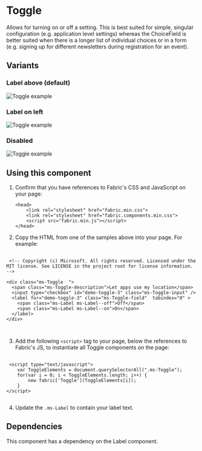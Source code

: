 # Toggle
Allows for turning on or off a setting. This is best suited for simple, singular configuration (e.g. application level settings) whereas the ChoiceField is better suited when there is a longer list of individual choices or in a form (e.g. signing up for different newsletters during registration for an event).

## Variants

### Label above (default)


![Toggle example](https://raw.githubusercontent.com/OfficeDev/office-ui-fabric-js/master/ghdocs/component_images/Toggle-default.png)


### Label on left


![Toggle example](https://raw.githubusercontent.com/OfficeDev/office-ui-fabric-js/master/ghdocs/component_images/Toggle-left.png)


### Disabled


![Toggle example](https://raw.githubusercontent.com/OfficeDev/office-ui-fabric-js/master/ghdocs/component_images/Toggle-disabled.png)


## Using this component
1. Confirm that you have references to Fabric's CSS and JavaScript on your page:
    ```
    <head>
        <link rel="stylesheet" href="fabric.min.css">
        <link rel="stylesheet" href="fabric.components.min.css">
        <script src="fabric.min.js"></script>
    </head>
    ```
2. Copy the HTML from one of the samples above into your page. For example:

<pre>
    <code>
 &lt;!-- Copyright (c) Microsoft. All rights reserved. Licensed under the MIT license. See LICENSE in the project root for license information. --&gt;

&lt;div class&#x3D;&quot;ms-Toggle  &quot;&gt;
  &lt;span class&#x3D;&quot;ms-Toggle-description&quot;&gt;Let apps use my location&lt;/span&gt;
  &lt;input type&#x3D;&quot;checkbox&quot; id&#x3D;&quot;demo-toggle-3&quot; class&#x3D;&quot;ms-Toggle-input&quot; /&gt;
  &lt;label for&#x3D;&quot;demo-toggle-3&quot; class&#x3D;&quot;ms-Toggle-field&quot;  tabindex&#x3D;&quot;0&quot; &gt;
    &lt;span class&#x3D;&quot;ms-Label ms-Label--off&quot;&gt;Off&lt;/span&gt;
    &lt;span class&#x3D;&quot;ms-Label ms-Label--on&quot;&gt;On&lt;/span&gt;
  &lt;/label&gt;
&lt;/div&gt;

    </code>
</pre>

3. Add the following `<script>` tag to your page, below the references to Fabric's JS, to instantiate all Toggle components on the page:

<pre>
    <code>
 &lt;script type&#x3D;&quot;text/javascript&quot;&gt;
    var ToggleElements &#x3D; document.querySelectorAll(&quot;.ms-Toggle&quot;);
    for(var i &#x3D; 0; i &lt; ToggleElements.length; i++) {
        new fabric[&#x27;Toggle&#x27;](ToggleElements[i]);
    }
&lt;/script&gt;
    </code>
</pre>

4. Update the `.ms-Label` to contain your label text.

## Dependencies
This component has a dependency on the Label component.


<script type="text/javascript">
    var ToggleElements = document.querySelectorAll(".ms-Toggle");
    for(var i = 0; i < ToggleElements.length; i++) {
        new fabric['Toggle'](ToggleElements[i]);
    }
</script>